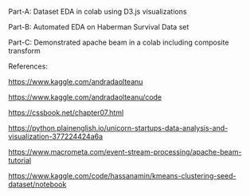 Part-A: Dataset EDA in colab using D3.js visualizations

Part-B: Automated EDA on Haberman Survival Data set

Part-C: Demonstrated apache beam in a colab including composite transform

References:

https://www.kaggle.com/andradaolteanu

https://www.kaggle.com/andradaolteanu/code

https://cssbook.net/chapter07.html

https://python.plainenglish.io/unicorn-startups-data-analysis-and-visualization-377224424a6a

https://www.macrometa.com/event-stream-processing/apache-beam-tutorial

https://www.kaggle.com/code/hassanamin/kmeans-clustering-seed-dataset/notebook
